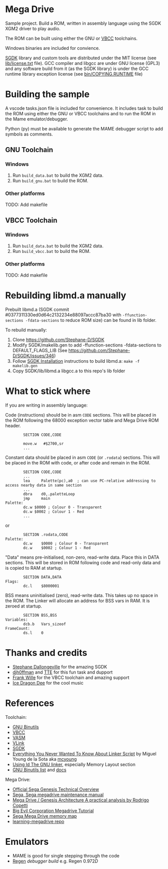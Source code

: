 # Mega Drive

Sample project. Build a ROM, written in assembly language using the SGDK XGM2 driver to play audio.

The ROM can be built using either the GNU or [VBCC](http://sun.hasenbraten.de/vbcc/) toolchains.

Windows binaries are included for convience.

[SGDK](https://github.com/Stephane-D/SGDK) library and custom tools are distributed under the MIT license (see [lib/license.txt](lib/license.txt) file).
GCC compiler and libgcc are under GNU license (GPL3) and any software build from it (as the SGDK library) is under the GCC runtime library exception license (see [bin/COPYING.RUNTIME](bin/COPYING.RUNTIME) file)

# Building the sample

A vscode tasks.json file is included for convenience. It includes task to build the ROM using either the GNU or VBCC toolchains and to run the ROM in the Mame emulator/debugger.

Python (py) must be available to generate the MAME debugger script to add symbols as comments.

## GNU Toolchain

### Windows

1. Run `build_data.bat` to build the XGM2 data.
2. Run `build_gnu.bat` to build the ROM.

### Other platforms

TODO: Add makefile

## VBCC Toolchain

### Windows

1. Run `build_data.bat` to build the XGM2 data.
2. Run `build_vbcc.bat` to build the ROM.

### Other platforms

TODO: Add makefile

# Rebuilding libmd.a manually

Prebuilt libmd.a (SGDK commit #0377311330ed0d64c2132234e88097accc87ba30 with `-ffunction-sections -fdata-sections` to reduce ROM size) can be found in lib folder.

To rebuild manually:

1. Clone https://github.com/Stephane-D/SGDK
2. Modify SGDK/makelib.gen to add -ffunction-sections -fdata-sections to DEFAULT_FLAGS_LIB (See https://github.com/Stephane-D/SGDK/issues/346)
3. Follow [SGDK Installation](https://github.com/Stephane-D/SGDK/wiki/SGDK-Installation) instructions to build libmd.a: `make -f makelib.gen`
4. Copy SGDK/lib/libmd.a libgcc.a to this repo's lib folder

# What to stick where

If you are writing in assembly language:

Code (instructions) should be in asm `CODE` sections. This will be placed in the ROM following the 68000 exception vector table and Mega Drive ROM header.

```
        SECTION CODE,CODE

        move.w   #$2700,sr
        ...

```

Constant data should be placed in asm `CODE` (or `.rodata`) sections. This will be placed in the ROM with code, or after code and remain in the ROM.

```
        SECTION CODE,CODE
        ...
        lea     Palette(pc),a0  ; can use PC-relative addressing to access nearby data in same section
        ...
        dbra    d0,.paletteLoop
        jmp     main
Palette:
        dc.w $0000 ; Colour 0 - Transparent
        dc.w $0002 ; Colour 1 - Red
        ...
```

or

```        
        SECTION .rodata,CODE
Palette:
        dc.w    $0000 ; Colour 0 - Transparent
        dc.w    $0002 ; Colour 1 - Red
```

"Data" means pre-initialised, non-zero, read-write data. Place this in DATA sections. This will be stored in ROM following code and read-only data and is copied to RAM at startup.

```
        SECTION DATA,DATA
Flags:
        dc.l    $8000001 
```

BSS means uninitialised (zero), read-write data. This takes up no space in the ROM. The Linker will allocate an address for BSS vars in RAM. It is zeroed at startup.

```
        SECTION BSS,BSS
Variables:
        dcb.b   Vars_sizeof
FrameCount:
        ds.l    0
```

# Thanks and credits

- [Stephane Dallongeville](https://github.com/Stephane-D) for the amazing SGDK
- [djh0ffman](https://hoffman.home.blog/links/) and [TTE](https://www.twitch.tv/djh0ffman) for this fun task and dupport
- [Frank  Wille](http://sun.hasenbraten.de/~frank/) for the VBCC toolchain and amazing support
- [Ice Dragon Dee](https://itaku.ee/profile/icedragondee) for the cool music

# References

Toolchain:
- [GNU Binutils](https://www.gnu.org/software/binutils/)
- [VBCC](http://sun.hasenbraten.de/vbcc/)
- [VASM](http://sun.hasenbraten.de/vasm/)
- [VLink](http://sun.hasenbraten.de/vlink/)
- [SGDK](https://github.com/Stephane-D/SGDK)
- [Everything You Never Wanted To Know About Linker Script](https://mcyoung.xyz/2021/06/01/linker-script/) by Miguel Young de la Sota aka [mcyoung](https://mcyoung.xyz/)
- [Using ld The GNU linker](https://ftp.gnu.org/old-gnu/Manuals/ld-2.9.1/html_chapter/ld_toc.html), especially Memory Layout section
- [GNU Binutils list](https://sourceware.org/binutils/) and [docs](https://sourceware.org/binutils/docs/)

Mega Drive:
- [Official Sega Genesis Technical Overview](http://xi6.com/files/sega2f.html)
- [Sega, Sega megadrive maintenance manual](https://www.docdroid.net/nJuzlS2/mega-drive-maintenance-manual-pal-g-august-1992-rev-a-pdf)
- [Mega Drive / Genesis Architecture A practical analysis by Rodrigo Copetti](https://www.copetti.org/writings/consoles/mega-drive-genesis/)
- [Big Evil Corporation Megadrive Tutorial](https://blog.bigevilcorporation.co.uk/2012/02/28/sega-megadrive-1-getting-started/)
- [Sega Mega Drive memory map](https://segaretro.org/Sega_Mega_Drive/Memory_map)
- [learning-megadrive repo](https://github.com/sroccaserra/learning-megadrive/blob/master/src/system.asm)

# Emulators

- MAME is good for single stepping through the code
- [Regen](http://aamirm.hacking-cult.org/www/regen.html) *debugger build* e.g. Regen 0.972*D*
